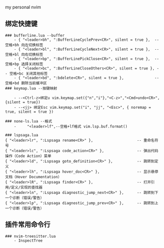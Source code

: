 my personal nvim
## 绑定快捷键
    ### bufferline.lua --buffer
        - { "<leader>bh", ":BufferLineCyclePrev<CR>", silent = true },  -- 空格+bh 向左切换标签
        - { "<leader>bl", ":BufferLineCycleNext<CR>", silent = true },  -- 空格+bl 向右切换标签
        - { "<leader>bp", ":BufferLinePickClose<CR>", silent = true },  -- 空格+bp 选择关闭标签
        - { "<leader>bc", ":BufferLineCloseOthers<CR>", silent = true }, -- 空格+bc 关闭其他标签
        - { "<leader>bd", ":bdelete<CR>", silent = true },              -- 空格+bd 删除当前缓冲区
    ### keymap.lua --按键映射
        
        - --<Ctrl-z>绑定u vim.keymap.set({"n","i"},"<C-z>","<Cmd>undo<CR>", {silent = true})
        - --<jj> 绑定Esc vim.keymap.set("i", "jj", "<Esc>", { noremap = true, silent = true })

    ### none-ls.lua --格式
        -     "<leader>lf",--空格+lf格式 vim.lsp.buf.format()
    
    ### lspsaga.lua
    { "<leader>lr", ":Lspsaga rename<CR>" },                    -- 重命名符号
    { "<leader>lc", ":Lspsaga code_action<CR>" },               -- 弹出代码操作（Code Action）菜单
    { "<leader>ld", ":Lspsaga goto_definition<CR>" },           -- 跳转到定义
    { "<leader>lh", ":Lspsaga hover_doc<CR>" },                 -- 显示悬停文档（Hover Documentation）
    { "<leader>lR", ":Lspsaga finder<CR>" },                    -- 打开引用/定义/实现的查找器
    { "<leader>ln", ":Lspsaga diagnostic_jump_next<CR>" },      -- 跳转到下一个诊断（错误/警告）
    { "<leader>lp", ":Lspsaga diagnostic_jump_prev<CR>" },      -- 跳转到上一个诊断（错误/警告）


## 插件常用命令行
    ### nvim-treesitter.lua
        - InspectTree
        


    
